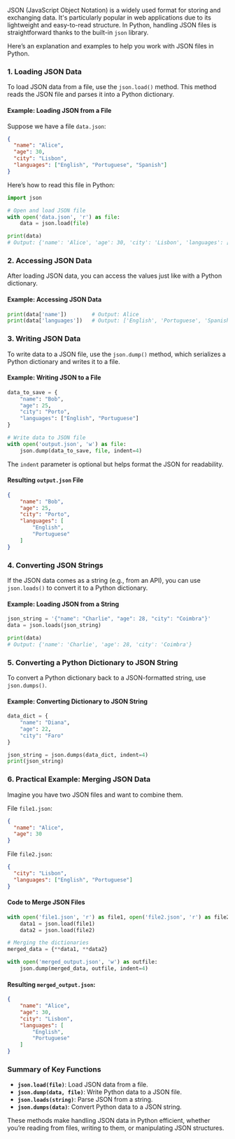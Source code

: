 JSON (JavaScript Object Notation) is a widely used format for storing and exchanging data. It's particularly popular in web applications due to its lightweight and easy-to-read structure. In Python, handling JSON files is straightforward thanks to the built-in `json` library.

Here’s an explanation and examples to help you work with JSON files in Python.

### 1. Loading JSON Data

To load JSON data from a file, use the `json.load()` method. This method reads the JSON file and parses it into a Python dictionary.

#### Example: Loading JSON from a File

Suppose we have a file `data.json`:

```json
{
  "name": "Alice",
  "age": 30,
  "city": "Lisbon",
  "languages": ["English", "Portuguese", "Spanish"]
}
```

Here’s how to read this file in Python:

```python
import json

# Open and load JSON file
with open('data.json', 'r') as file:
    data = json.load(file)

print(data)
# Output: {'name': 'Alice', 'age': 30, 'city': 'Lisbon', 'languages': ['English', 'Portuguese', 'Spanish']}
```

### 2. Accessing JSON Data

After loading JSON data, you can access the values just like with a Python dictionary.

#### Example: Accessing JSON Data

```python
print(data['name'])        # Output: Alice
print(data['languages'])   # Output: ['English', 'Portuguese', 'Spanish']
```

### 3. Writing JSON Data

To write data to a JSON file, use the `json.dump()` method, which serializes a Python dictionary and writes it to a file.

#### Example: Writing JSON to a File

```python
data_to_save = {
    "name": "Bob",
    "age": 25,
    "city": "Porto",
    "languages": ["English", "Portuguese"]
}

# Write data to JSON file
with open('output.json', 'w') as file:
    json.dump(data_to_save, file, indent=4)
```

The `indent` parameter is optional but helps format the JSON for readability.

#### Resulting `output.json` File

```json
{
    "name": "Bob",
    "age": 25,
    "city": "Porto",
    "languages": [
        "English",
        "Portuguese"
    ]
}
```

### 4. Converting JSON Strings

If the JSON data comes as a string (e.g., from an API), you can use `json.loads()` to convert it to a Python dictionary.

#### Example: Loading JSON from a String

```python
json_string = '{"name": "Charlie", "age": 28, "city": "Coimbra"}'
data = json.loads(json_string)

print(data)
# Output: {'name': 'Charlie', 'age': 28, 'city': 'Coimbra'}
```

### 5. Converting a Python Dictionary to JSON String

To convert a Python dictionary back to a JSON-formatted string, use `json.dumps()`.

#### Example: Converting Dictionary to JSON String

```python
data_dict = {
    "name": "Diana",
    "age": 22,
    "city": "Faro"
}

json_string = json.dumps(data_dict, indent=4)
print(json_string)
```

### 6. Practical Example: Merging JSON Data

Imagine you have two JSON files and want to combine them.

File `file1.json`:
```json
{
  "name": "Alice",
  "age": 30
}
```

File `file2.json`:
```json
{
  "city": "Lisbon",
  "languages": ["English", "Portuguese"]
}
```

#### Code to Merge JSON Files

```python
with open('file1.json', 'r') as file1, open('file2.json', 'r') as file2:
    data1 = json.load(file1)
    data2 = json.load(file2)

# Merging the dictionaries
merged_data = {**data1, **data2}

with open('merged_output.json', 'w') as outfile:
    json.dump(merged_data, outfile, indent=4)
```

#### Resulting `merged_output.json`:

```json
{
    "name": "Alice",
    "age": 30,
    "city": "Lisbon",
    "languages": [
        "English",
        "Portuguese"
    ]
}
```

### Summary of Key Functions

- **`json.load(file)`**: Load JSON data from a file.
- **`json.dump(data, file)`**: Write Python data to a JSON file.
- **`json.loads(string)`**: Parse JSON from a string.
- **`json.dumps(data)`**: Convert Python data to a JSON string.

These methods make handling JSON data in Python efficient, whether you’re reading from files, writing to them, or manipulating JSON structures.
